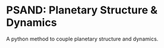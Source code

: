 # PSAND: Planetary Structure & Dynamics
A python method to couple planetary structure and dynamics.
